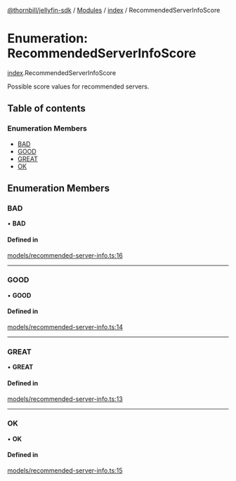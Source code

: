 [@thornbill/jellyfin-sdk](../README.md) / [Modules](../modules.md) / [index](../modules/index.md) / RecommendedServerInfoScore

# Enumeration: RecommendedServerInfoScore

[index](../modules/index.md).RecommendedServerInfoScore

Possible score values for recommended servers.

## Table of contents

### Enumeration Members

- [BAD](index.RecommendedServerInfoScore.md#bad)
- [GOOD](index.RecommendedServerInfoScore.md#good)
- [GREAT](index.RecommendedServerInfoScore.md#great)
- [OK](index.RecommendedServerInfoScore.md#ok)

## Enumeration Members

### BAD

• **BAD**

#### Defined in

[models/recommended-server-info.ts:16](https://github.com/thornbill/jellyfin-sdk-typescript/blob/03092f3/src/models/recommended-server-info.ts#L16)

___

### GOOD

• **GOOD**

#### Defined in

[models/recommended-server-info.ts:14](https://github.com/thornbill/jellyfin-sdk-typescript/blob/03092f3/src/models/recommended-server-info.ts#L14)

___

### GREAT

• **GREAT**

#### Defined in

[models/recommended-server-info.ts:13](https://github.com/thornbill/jellyfin-sdk-typescript/blob/03092f3/src/models/recommended-server-info.ts#L13)

___

### OK

• **OK**

#### Defined in

[models/recommended-server-info.ts:15](https://github.com/thornbill/jellyfin-sdk-typescript/blob/03092f3/src/models/recommended-server-info.ts#L15)
